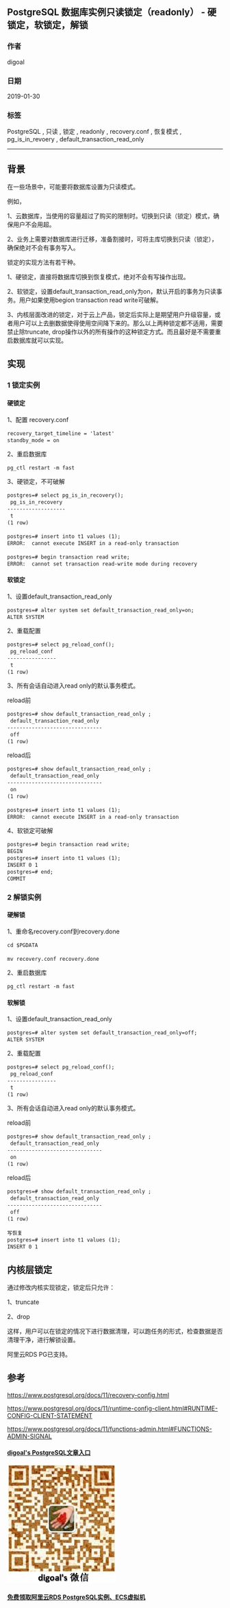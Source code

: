 ## PostgreSQL 数据库实例只读锁定（readonly） - 硬锁定，软锁定，解锁  
                                          
### 作者                                             
digoal                                     
                                      
### 日期                                                                                                         
2019-01-30                                   
                                         
### 标签                                      
PostgreSQL , 只读 , 锁定 , readonly , recovery.conf , 恢复模式 , pg_is_in_revoery , default_transaction_read_only       
                                                                                                            
----                                                                                                      
                                                                                                               
## 背景        
在一些场景中，可能要将数据库设置为只读模式。  
  
例如，  
  
1、云数据库，当使用的容量超过了购买的限制时。切换到只读（锁定）模式，确保用户不会用超。  
  
2、业务上需要对数据库进行迁移，准备割接时，可将主库切换到只读（锁定），确保绝对不会有事务写入。  
  
锁定的实现方法有若干种。  
  
1、硬锁定，直接将数据库切换到恢复模式，绝对不会有写操作出现。  
  
2、软锁定，设置default_transaction_read_only为on，默认开启的事务为只读事务。用户如果使用begion transaction read write可破解。  
  
3、内核层面改进的锁定，对于云上产品，锁定后实际上是期望用户升级容量，或者用户可以上去删数据使得使用空间降下来的。那么以上两种锁定都不适用，需要禁止除truncate, drop操作以外的所有操作的这种锁定方式。而且最好是不需要重启数据库就可以实现。  
  
  
## 实现  
  
### 1 锁定实例  
#### 硬锁定  
1、配置 recovery.conf  
  
```  
recovery_target_timeline = 'latest'  
standby_mode = on  
```  
  
2、重启数据库  
  
```  
pg_ctl restart -m fast  
```  
  
3、硬锁定，不可破解  
  
  
```  
postgres=# select pg_is_in_recovery();  
 pg_is_in_recovery   
-------------------  
 t  
(1 row)  
  
postgres=# insert into t1 values (1);  
ERROR:  cannot execute INSERT in a read-only transaction  
  
postgres=# begin transaction read write;  
ERROR:  cannot set transaction read-write mode during recovery  
```  
  
#### 软锁定  
1、设置default_transaction_read_only  
  
```  
postgres=# alter system set default_transaction_read_only=on;  
ALTER SYSTEM  
```  
  
2、重载配置  
  
```  
postgres=# select pg_reload_conf();  
 pg_reload_conf   
----------------  
 t  
(1 row)  
```  
  
3、所有会话自动进入read only的默认事务模式。  
  
reload前  
  
```  
postgres=# show default_transaction_read_only ;  
 default_transaction_read_only   
-------------------------------  
 off  
(1 row)  
```  
  
reload后  
  
```  
postgres=# show default_transaction_read_only ;  
 default_transaction_read_only   
-------------------------------  
 on  
(1 row)  
  
postgres=# insert into t1 values (1);  
ERROR:  cannot execute INSERT in a read-only transaction  
```  
  
4、软锁定可破解  
  
```  
postgres=# begin transaction read write;  
BEGIN  
postgres=# insert into t1 values (1);  
INSERT 0 1  
postgres=# end;  
COMMIT  
```  
  
### 2 解锁实例  
#### 硬解锁  
  
1、重命名recovery.conf到recovery.done  
  
```  
cd $PGDATA  
  
mv recovery.conf recovery.done  
```  
  
2、重启数据库  
  
```  
pg_ctl restart -m fast  
```  
  
#### 软解锁  
  
1、设置default_transaction_read_only  
  
```  
postgres=# alter system set default_transaction_read_only=off;  
ALTER SYSTEM  
```  
  
2、重载配置  
  
```  
postgres=# select pg_reload_conf();  
 pg_reload_conf   
----------------  
 t  
(1 row)  
```  
  
3、所有会话自动进入read only的默认事务模式。  
  
reload前  
  
```  
postgres=# show default_transaction_read_only ;  
 default_transaction_read_only   
-------------------------------  
 on  
(1 row)  
```  
  
reload后  
  
```  
postgres=# show default_transaction_read_only ;  
 default_transaction_read_only   
-------------------------------  
 off  
(1 row)  
  
写恢复  
postgres=# insert into t1 values (1);  
INSERT 0 1  
```  
  
  
## 内核层锁定  
  
通过修改内核实现锁定，锁定后只允许：   
  
1、truncate  
  
2、drop  
  
这样，用户可以在锁定的情况下进行数据清理，可以跑任务的形式，检查数据是否清理干净，进行解锁设置。  
  
阿里云RDS PG已支持。  
  
  
## 参考  
https://www.postgresql.org/docs/11/recovery-config.html  
  
https://www.postgresql.org/docs/11/runtime-config-client.html#RUNTIME-CONFIG-CLIENT-STATEMENT  
  
https://www.postgresql.org/docs/11/functions-admin.html#FUNCTIONS-ADMIN-SIGNAL    
   
  
  
  
  
  
  
  
  
  
  
  
#### [digoal's PostgreSQL文章入口](https://github.com/digoal/blog/blob/master/README.md "22709685feb7cab07d30f30387f0a9ae")
  
  
![digoal's weixin](../pic/digoal_weixin.jpg "f7ad92eeba24523fd47a6e1a0e691b59")
  
  
  
  
  
  
  
  
#### [免费领取阿里云RDS PostgreSQL实例、ECS虚拟机](https://www.aliyun.com/database/postgresqlactivity "57258f76c37864c6e6d23383d05714ea")
  
